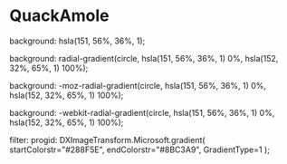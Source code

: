 # QuackAmole

<!-- Gradiente para el card.image.background -->
background: hsla(151, 56%, 36%, 1);

background: radial-gradient(circle, hsla(151, 56%, 36%, 1) 0%, hsla(152, 32%, 65%, 1) 100%);

background: -moz-radial-gradient(circle, hsla(151, 56%, 36%, 1) 0%, hsla(152, 32%, 65%, 1) 100%);

background: -webkit-radial-gradient(circle, hsla(151, 56%, 36%, 1) 0%, hsla(152, 32%, 65%, 1) 100%);

filter: progid: DXImageTransform.Microsoft.gradient( startColorstr="#288F5E", endColorstr="#8BC3A9", GradientType=1 );